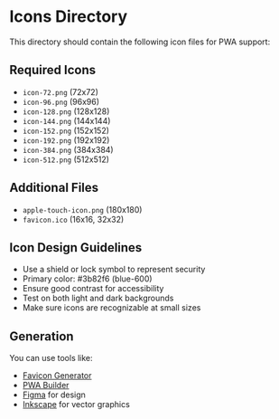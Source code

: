 # Icons Directory

This directory should contain the following icon files for PWA support:

## Required Icons

- `icon-72.png` (72x72)
- `icon-96.png` (96x96)
- `icon-128.png` (128x128)
- `icon-144.png` (144x144)
- `icon-152.png` (152x152)
- `icon-192.png` (192x192)
- `icon-384.png` (384x384)
- `icon-512.png` (512x512)

## Additional Files

- `apple-touch-icon.png` (180x180)
- `favicon.ico` (16x16, 32x32)

## Icon Design Guidelines

- Use a shield or lock symbol to represent security
- Primary color: #3b82f6 (blue-600)
- Ensure good contrast for accessibility
- Test on both light and dark backgrounds
- Make sure icons are recognizable at small sizes

## Generation

You can use tools like:
- [Favicon Generator](https://realfavicongenerator.net/)
- [PWA Builder](https://www.pwabuilder.com/imageGenerator)
- [Figma](https://figma.com/) for design
- [Inkscape](https://inkscape.org/) for vector graphics
